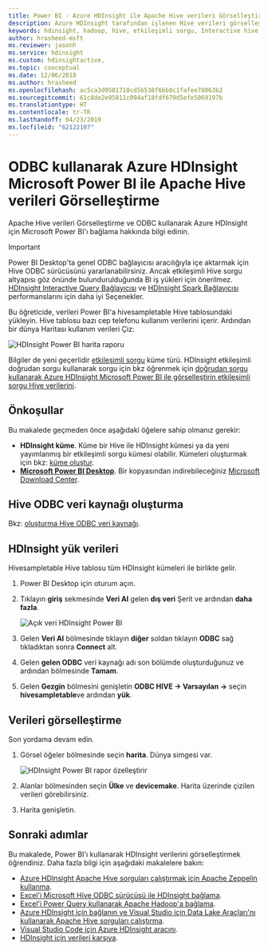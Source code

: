 ```yaml
---
title: Power BI - Azure HDInsight ile Apache Hive verileri Görselleştirme
description: Azure HDInsight tarafından işlenen Hive verileri görselleştirmek için Microsoft Power BI'ı kullanmayı öğrenin.
keywords: hdınsight, hadoop, hive, etkileşimli sorgu, Interactive hive, LLAP, odbc
author: hrasheed-msft
ms.reviewer: jasonh
ms.service: hdinsight
ms.custom: hdinsightactive,
ms.topic: conceptual
ms.date: 12/06/2018
ms.author: hrasheed
ms.openlocfilehash: ac5ca3d9501718cd5b538f6bb8c1fafee78063b2
ms.sourcegitcommit: 61c8de2e95011c094af18fdf679d5efe5069197b
ms.translationtype: HT
ms.contentlocale: tr-TR
ms.lasthandoff: 04/23/2019
ms.locfileid: "62122107"
---
```

# <a name="visualize-apache-hive-data-with-microsoft-power-bi-using-odbc-in-azure-hdinsight"></a>ODBC kullanarak Azure HDInsight Microsoft Power BI ile Apache Hive verileri Görselleştirme

Apache Hive verileri Görselleştirme ve ODBC kullanarak Azure HDInsight için Microsoft Power BI'ı bağlama hakkında bilgi edinin.

>[!IMPORTANT]
> Power BI Desktop'ta genel ODBC bağlayıcısı aracılığıyla içe aktarmak için Hive ODBC sürücüsünü yararlanabilirsiniz. Ancak etkileşimli Hive sorgu altyapısı göz önünde bulundurulduğunda BI iş yükleri için önerilmez. [HDInsight Interactive Query Bağlayıcısı](../interactive-query/apache-hadoop-connect-hive-power-bi-directquery.md) ve [HDInsight Spark Bağlayıcısı](https://docs.microsoft.com/power-bi/spark-on-hdinsight-with-direct-connect) performanslarını için daha iyi Seçenekler.

Bu öğreticide, verileri Power BI'a hivesampletable Hive tablosundaki yükleyin. Hive tablosu bazı cep telefonu kullanım verilerini içerir. Ardından bir dünya Haritası kullanım verileri Çiz:

![HDInsight Power BI harita raporu](./media/apache-hadoop-connect-hive-power-bi/hdinsight-power-bi-visualization.png)

Bilgiler de yeni geçerlidir [etkileşimli sorgu](../interactive-query/apache-interactive-query-get-started.md) küme türü. HDInsight etkileşimli doğrudan sorgu kullanarak sorgu için bkz öğrenmek için [doğrudan sorgu kullanarak Azure HDInsight Microsoft Power BI ile görselleştirin etkileşimli sorgu Hive verilerini](../interactive-query/apache-hadoop-connect-hive-power-bi-directquery.md).



## <a name="prerequisites"></a>Önkoşullar
Bu makalede geçmeden önce aşağıdaki öğelere sahip olmanız gerekir:

* **HDInsight küme**. Küme bir Hive ile HDInsight kümesi ya da yeni yayımlanmış bir etkileşimli sorgu kümesi olabilir. Kümeleri oluşturmak için bkz: [küme oluştur](apache-hadoop-linux-tutorial-get-started.md#create-cluster).
* **[Microsoft Power BI Desktop](https://powerbi.microsoft.com/desktop/)**. Bir kopyasından indirebileceğiniz [Microsoft Download Center](https://www.microsoft.com/download/details.aspx?id=45331).

## <a name="create-hive-odbc-data-source"></a>Hive ODBC veri kaynağı oluşturma

Bkz: [oluşturma Hive ODBC veri kaynağı](apache-hadoop-connect-excel-hive-odbc-driver.md#create-apache-hive-odbc-data-source).

## <a name="load-data-from-hdinsight"></a>HDInsight yük verileri

Hivesampletable Hive tablosu tüm HDInsight kümeleri ile birlikte gelir.

1. Power BI Desktop için oturum açın.
2. Tıklayın **giriş** sekmesinde **Veri Al** gelen **dış veri** Şerit ve ardından **daha fazla**.

    ![Açık veri HDInsight Power BI](./media/apache-hadoop-connect-hive-power-bi/hdinsight-power-bi-open-odbc.png)
3. Gelen **Veri Al** bölmesinde tıklayın **diğer** soldan tıklayın **ODBC** sağ tıkladıktan sonra **Connect** alt.
4. Gelen **gelen ODBC** veri kaynağı adı son bölümde oluşturduğunuz ve ardından bölmesinde **Tamam**.
5. Gelen **Gezgin** bölmesini genişletin **ODBC HIVE -> Varsayılan ->** seçin **hivesampletable**ve ardından **yük**.

## <a name="visualize-data"></a>Verileri görselleştirme

Son yordama devam edin.

1. Görsel öğeler bölmesinde seçin **harita**.  Dünya simgesi var.

    ![HDInsight Power BI rapor özelleştirir](./media/apache-hadoop-connect-hive-power-bi/hdinsight-power-bi-customize.png)
2. Alanlar bölmesinden seçin **Ülke** ve **devicemake**. Harita üzerinde çizilen verileri görebilirsiniz.
3. Harita genişletin.

## <a name="next-steps"></a>Sonraki adımlar
Bu makalede, Power BI'ı kullanarak HDInsight verilerini görselleştirmek öğrendiniz.  Daha fazla bilgi için aşağıdaki makalelere bakın:

* [Azure HDInsight Apache Hive sorguları çalıştırmak için Apache Zeppelin kullanma](./../hdinsight-connect-hive-zeppelin.md).
* [Excel'i Microsoft Hive ODBC sürücüsü ile HDInsight bağlama](./apache-hadoop-connect-excel-hive-odbc-driver.md).
* [Excel'i Power Query kullanarak Apache Hadoop'a bağlama](apache-hadoop-connect-excel-power-query.md).
* [Azure HDInsight için bağlanın ve Visual Studio için Data Lake Araçları'nı kullanarak Apache Hive sorguları çalıştırma](apache-hadoop-visual-studio-tools-get-started.md).
* [Visual Studio Code için Azure HDInsight aracını](../hdinsight-for-vscode.md).
* [HDInsight için verileri karşıya](./../hdinsight-upload-data.md).
